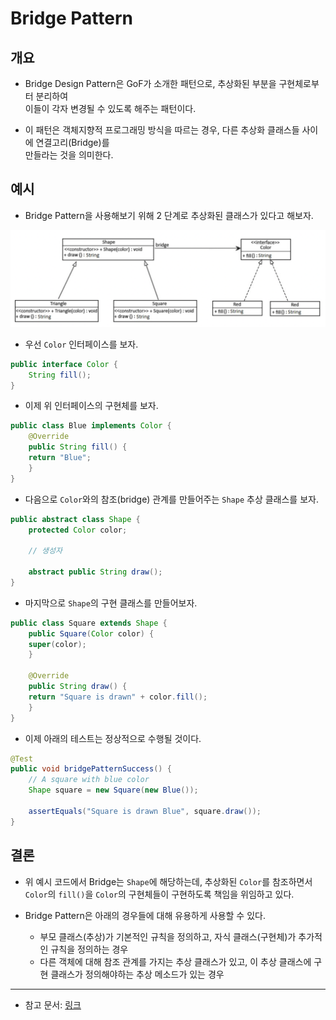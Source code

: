 # Bridge Pattern

<h2>개요</h2>

- Bridge Design Pattern은 GoF가 소개한 패턴으로, 추상화된 부분을 구현체로부터 분리하여  
  이들이 각자 변경될 수 있도록 해주는 패턴이다.

- 이 패턴은 객체지향적 프로그래밍 방식을 따르는 경우, 다른 추상화 클래스들 사이에 연결고리(Bridge)를  
  만들라는 것을 의미한다.

<h2>예시</h2>

- Bridge Pattern을 사용해보기 위해 2 단계로 추상화된 클래스가 있다고 해보자.

![picture 1](../images/44baa3e810877ebfcd6b20ae6323ccc198e3273e7b0c9e14eaa30687b0a6a739.png)

- 우선 `Color` 인터페이스를 보자.

```java
public interface Color {
    String fill();
}
```

- 이제 위 인터페이스의 구현체를 보자.

```java
public class Blue implements Color {
    @Override
    public String fill() {
	return "Blue";
    }
}
```

- 다음으로 `Color`와의 참조(bridge) 관계를 만들어주는 `Shape` 추상 클래스를 보자.

```java
public abstract class Shape {
    protected Color color;

    // 생성자

    abstract public String draw();
}
```

- 마지막으로 `Shape`의 구현 클래스를 만들어보자.

```java
public class Square extends Shape {
    public Square(Color color) {
	super(color);
    }

    @Override
    public String draw() {
	return "Square is drawn" + color.fill();
    }
}
```

- 이제 아래의 테스트는 정상적으로 수행될 것이다.

```java
@Test
public void bridgePatternSuccess() {
    // A square with blue color
    Shape square = new Square(new Blue());

    assertEquals("Square is drawn Blue", square.draw());
}
```

<h2>결론</h2>

- 위 예시 코드에서 Bridge는 `Shape`에 해당하는데, 추상화된 `Color`를 참조하면서  
  `Color`의 `fill()`을 `Color`의 구현체들이 구현하도록 책임을 위임하고 있다.

- Bridge Pattern은 아래의 경우들에 대해 유용하게 사용할 수 있다.

  - 부모 클래스(추상)가 기본적인 규칙을 정의하고, 자식 클래스(구현체)가 추가적인 규칙을 정의하는 경우
  - 다른 객체에 대해 참조 관계를 가지는 추상 클래스가 있고, 이 추상 클래스에 구현 클래스가 정의해야하는 추상 메소드가 있는 경우

<hr/>

- 참고 문서: <a href="https://www.baeldung.com/java-bridge-pattern">링크</a>
